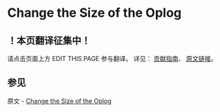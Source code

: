 # Change the Size of the Oplog

## ！本页翻译征集中！

请点击页面上方 EDIT THIS PAGE 参与翻译。
详见：
[贡献指南]( https://github.com/JinMuInfo/MongoDB-Manual-zh/blob/master/CONTRIBUTING.md )、
[原文链接](  https://docs.mongodb.com/manual/tutorial/change-oplog-size/  )。

## 参见

原文 - [Change the Size of the Oplog]( https://docs.mongodb.com/manual/tutorial/change-oplog-size/ )


